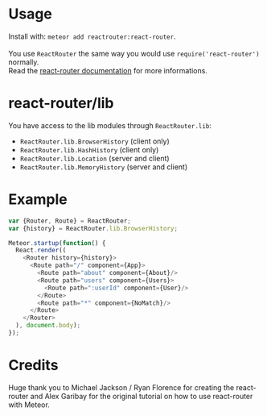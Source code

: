 # Usage
Install with: `meteor add reactrouter:react-router`.<br />
<br />
You use `ReactRouter` the same way you would use `require('react-router')` normally.
<br />
Read the [react-router documentation](http://rackt.github.io/react-router/tags/v1.0.0-beta3.html) for more informations.

# react-router/lib
You have access to the lib modules through `ReactRouter.lib`:

 - `ReactRouter.lib.BrowserHistory` (client only)
 - `ReactRouter.lib.HashHistory` (client only)
 - `ReactRouter.lib.Location` (server and client)
 - `ReactRouter.lib.MemoryHistory` (server and client)

# Example
```javascript
var {Router, Route} = ReactRouter;
var {history} = ReactRouter.lib.BrowserHistory;

Meteor.startup(function() {
  React.render((
    <Router history={history}>
      <Route path="/" component={App}>
        <Route path="about" component={About}/>
        <Route path="users" component={Users}>
          <Route path=":userId" component={User}/>
        </Route>
        <Route path="*" component={NoMatch}/>
      </Route>
    </Router>
  ), document.body);
});
```

# Credits
Huge thank you to Michael Jackson / Ryan Florence for creating the react-router and Alex Garibay for the original tutorial on how to use react-router with Meteor.
